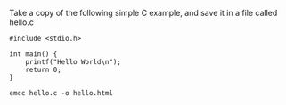  Take a copy of the following simple C example, and save it in a file called hello.c
 
```
#include <stdio.h>

int main() {
    printf("Hello World\n");
    return 0;
}
```

```
emcc hello.c -o hello.html

```

